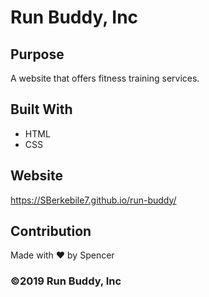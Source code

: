 # Run Buddy, Inc

## Purpose
A website that offers fitness training services. 

## Built With
* HTML
* CSS

## Website
https://SBerkebile7.github.io/run-buddy/

## Contribution
Made with ❤️ by Spencer

### ©️2019 Run Buddy, Inc 
